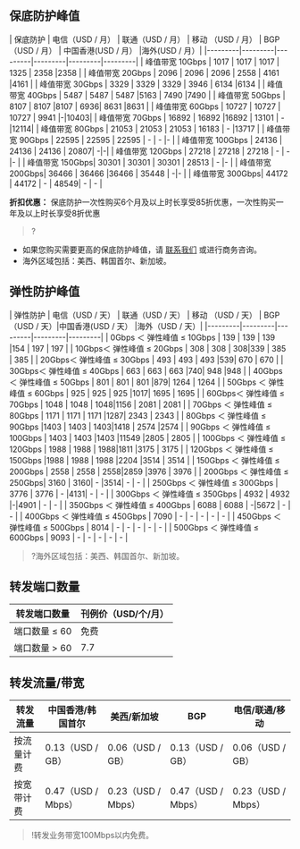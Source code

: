 ## 保底防护峰值

| 保底防护 | 电信（USD / 月） | 联通（USD / 月） | 移动 （USD / 月） | BGP（USD / 月） | 中国香港(USD / 月） |海外(USD / 月）|
|---------|---------|---------|---------|---------|---------|
| 峰值带宽 10Gbps | 1017 | 1017  | 1017  | 1325 | 2358  |2358 |
| 峰值带宽 20Gbps | 2096  | 2096 | 2096 | 2558  | 4161 |4161 |
| 峰值带宽 30Gbps | 3329  | 3329  | 3329 | 3946  | 6134  |6134  |
| 峰值带宽 40Gbps | 5487  | 5487  | 5487  |5163 | 7490 |7490 |
| 峰值带宽 50Gbps | 8107  | 8107  |8107  | 6936| 8631  |8631 |
| 峰值带宽 60Gbps | 10727  | 10727  | 10727  | 9941 |-|10403|
| 峰值带宽 70Gbps | 16892  | 16892 |16892 |  13101 | -|12114|
| 峰值带宽 80Gbps | 21053  | 21053  | 21053  |  16183 | - |13717 |
| 峰值带宽 90Gbps | 22595  | 22595  | 22595 |  - | - |- |
| 峰值带宽 100Gbps | 24136  | 24136  | 24136  |  20807| -|-|
| 峰值带宽 120Gbps | 27218  | 27218  | 27218  |  - | -|- |
| 峰值带宽 150Gbps| 30301  | 30301  | 30301  |  28513 | - |- |
| 峰值带宽 200Gbps| 36466 | 36466  |36466  |  35448 | -|- |
| 峰值带宽 300Gbps| 44172  | 44172  | - |  48549| - | - |


**折扣优惠：** 保底防护一次性购买6个月及以上时长享受85折优惠，一次性购买一年及以上时长享受8折优惠
>?
- 如果您购买需要更高的保底防护峰值，请 [联系我们](https://cloud.tencent.com/about/connect) 或进行商务咨询。
- 海外区域包括：美西、韩国首尔、新加坡。

## 弹性防护峰值

| 弹性防护 | 电信（USD / 天） | 联通（USD / 天） | 移动 （USD / 天）  | BGP（USD / 天）|中国香港(USD / 天） |海外（USD / 天）|
|---------|---------|---------|---------|---------|
| 0Gbps ＜ 弹性峰值 ≤  10Gbps | 139  | 139  | 139 |154 | 197  | 197  | 
| 10Gbps＜ 弹性峰值 ≤  20Gbps | 308  | 308 | 308|339 | 385 | 385 | 
| 20Gbps＜ 弹性峰值 ≤  30Gbps | 493  | 493  | 493 |539| 670 | 670 | 
| 30Gbps＜ 弹性峰值 ≤  40Gbps | 663  | 663  | 663 |740| 948 |948 | 
| 40Gbps ＜ 弹性峰值 ≤  50Gbps | 801  | 801  | 801  |879| 1264 | 1264 | 
| 50Gbps ＜ 弹性峰值 ≤  60Gbps | 925  | 925  | 925  |1017| 1695 | 1695 | 
| 60Gbps＜ 弹性峰值 ≤  70Gbps | 1048  | 1048 | 1048|1156 |  2081 | 2081 | 
| 70Gbps ＜ 弹性峰值 ≤  80Gbps | 1171  | 1171  | 1171 |1287|  2343 | 2343 | 
| 80Gbps ＜ 弹性峰值 ≤  90Gbps |1403  | 1403  | 1403|1418 |  2574 |2574 | 
| 90Gbps ＜ 弹性峰值 ≤  100Gbps | 1403  | 1403  |1403 |11549 |2805 |  2805 |
| 100Gbps ＜ 弹性峰值 ≤ 120Gbps | 1988  | 1988  | 1988|1811  |3175  |  3175 | 
| 120Gbps ＜ 弹性峰值 ≤  150Gbps |1988  | 1988  | 1988 |2204 |3514 | 3514 |
| 150Gbps ＜ 弹性峰值 ≤ 200Gbps | 2558  | 2558  | 2558|2859 |3976 |  3976 |
| 200Gbps ＜ 弹性峰值 ≤ 250Gbps| 3160  | 3160| - |3514|  - |  - | 
| 250Gbps ＜ 弹性峰值 ≤ 300Gbps | 3776  | 3776 | - |4131|  - |   - | 
| 300Gbps ＜ 弹性峰值 ≤ 350Gbps | 4932  | 4932 |-|4901 |  - |  - | 
| 350Gbps ＜ 弹性峰值 ≤ 400Gbps | 6088  | 6088 | -|5672 |  - |  - | 
| 400Gbps ＜ 弹性峰值 ≤  450Gbps | 7090  | - | - |  - | - |  - | 
| 450Gbps ＜ 弹性峰值 ≤  500Gbps | 8014  | - | - |  - | - |  - | 
| 500Gbps ＜ 弹性峰值 ≤  600Gbps | 9093  | - | - |  - | - |  - | 
>?海外区域包括：美西、韩国首尔、新加坡。

## 转发端口数量

| 转发端口数量|刊例价（USD/个/月）|
|---------------|------------------|
|端口数量 ≤ 60|免费|
|端口数量 > 60 |7.7|

## 转发流量/带宽

| 转发流量 | 中国香港/韩国首尔  | 美西/新加坡 | BGP | 电信/联通/移动  | 
|---------|---------|---------|---------|---------|
| 按流量计费 | 0.13（USD / GB）  | 0.06（USD / GB）  |0.13（USD / GB）  |0.06（USD / GB）  |
| 按宽带计费 | 0.47（USD / Mbps）  | 0.23（USD / Mbps）| 0.47（USD / Mbps）  |0.23（USD / Mbps） | 
>!转发业务带宽100Mbps以内免费。
